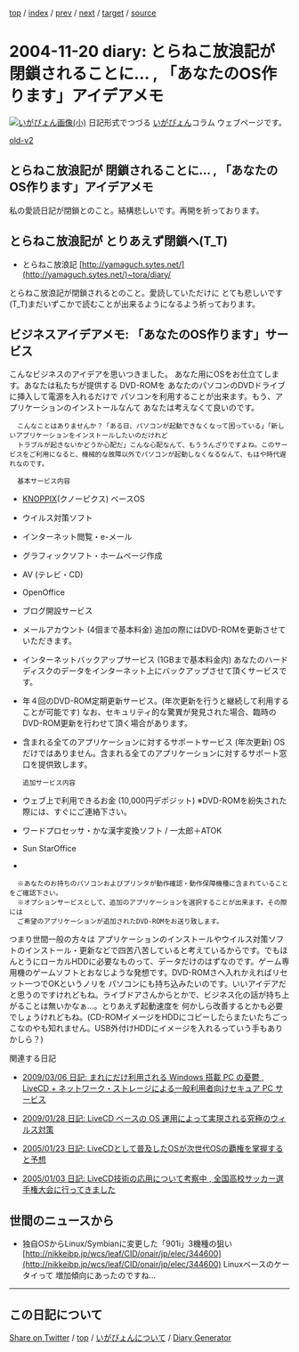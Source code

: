 [top](../index.html) 
 / [index](index.html) 
 / [prev](ig041118.html) 
 / [next](ig041121.html) 
 / [target](https://igapyon.github.io/diary/2004/ig041120.html) 
 / [source](https://github.com/igapyon/diary/blob/gh-pages/2004/ig041120.html.src.md) 

2004-11-20 diary: とらねこ放浪記が 閉鎖されることに… , 「あなたのOS作ります」アイデアメモ
=====================================================================================================
[![いがぴょん画像(小)](https://igapyon.github.io/diary/images/iga200306s.jpg "いがぴょん")](https://igapyon.github.io/diary/memo/memoigapyon.html) 日記形式でつづる [いがぴょん](https://igapyon.github.io/diary/memo/memoigapyon.html)コラム ウェブページです。

[old-v2](ig041120-orig.html)

## とらねこ放浪記が 閉鎖されることに… , 「あなたのOS作ります」アイデアメモ

私の愛読日記が閉鎖とのこと。結構悲しいです。再開を祈っております。


## とらねこ放浪記が とりあえず閉鎖へ(T_T)

* とらねこ放浪記
  [http://yamaguch.sytes.net/](http://yamaguch.sytes.net/)~tora/diary/

とらねこ放浪記が閉鎖されるとのこと。愛読していただけに とても悲しいです(T_T)まだいずこかで読むことが出来るようになるよう祈っております。

## ビジネスアイデアメモ: 「あなたのOS作ります」サービス

こんなビジネスのアイデアを思いつきました。
あなた用にOSをお仕立てします。あなたは私たちが提供する DVD-ROMを あなたのパソコンのDVDドライブに挿入して電源を入れるだけで
      パソコンを利用することが出来ます。もう、アプリケーションのインストールなんて
      あなたは考えなくて良いのです。
      
      こんなことはありませんか？「ある日、パソコンが起動できなくなって困っている」「新しいアプリケーションをインストールしたいのだけれど
      トラブルが起きないかどうか心配だ」こんな心配なんて、もううんざりですよね。このサービスをご利用になると、機械的な故障以外でパソコンが起動しなくなるなんて、もはや時代遅れなのです。
      
      基本サービス内容
      
* [KNOPPIX](http://www.igapyon.jp/igapyon/diary/keyword/knoppix.html)(クノーピクス) ベースOS
        
* ウイルス対策ソフト
        
* インターネット閲覧・e-メール
        
* グラフィックソフト・ホームページ作成
        
* AV (テレビ・CD)
        
* OpenOffice
        
* ブログ開設サービス
        
* メールアカウント (4個まで基本料金)
        追加の際にはDVD-ROMを更新させていただきます。
        
* インターネットバックアップサービス (1GBまで基本料金内)
        あなたのハードディスクのデータをインターネット上にバックアップさせて頂くサービスです。
        
* 年４回のDVD-ROM定期更新サービス。(年次更新を行うと継続して利用することが可能です)
        なお、セキュリティ的な驚異が発見された場合、臨時のDVD-ROM更新を行わせて頂く場合があります。
        
* 含まれる全てのアプリケーションに対するサポートサービス (年次更新)
        OSだけではありません。含まれる全てのアプリケーションに対するサポート窓口を提供致します。
      

      追加サービス内容
      
* ウェブ上で利用できるお金 (10,000円デポジット)
        ※DVD-ROMを紛失された際には、すぐにご連絡下さい。
        
* ワードプロセッサ・かな漢字変換ソフト / 一太郎＋ATOK
        
* Sun StarOffice
        
* 
      

      ※あなたのお持ちのパソコンおよびプリンタが動作確認・動作保障機種に含まれていることをご確認下さい。
      ※オプションサービスとして、追加のアプリケーションを選択することが出来ます。その際には
      ご希望のアプリケーションが追加されたDVD-ROMをお送り致します。

つまり世間一般の方々は アプリケーションのインストールやウイルス対策ソフトのインストール・更新などで四苦八苦していると考えているからです。でもほんとうにローカルHDDに必要なものって、データだけのはずなのです。ゲーム専用機のゲームソフトとおなじような発想です。DVD-ROMさへ入れかえればリセット一つでOKというノリを パソコンにも持ち込みたいのです。いいアイデアだと思うのですけれどもね。ライブドアさんからとかで、ビジネス化の話が持ち上がることは無いかなぁ…。とりあえず起動速度を 何かしら改善するとかも必要でしょうけれどもね。(CD-ROMイメージをHDDにコピーしたらまたいたちごっこなのやも知れません。USB外付けHDDにイメージを入れるっていう手もありかしら？)

関連する日記

* [2009/03/06 日記: まれにだけ利用される Windows 搭載 PC の憂鬱 , LiveCD + ネットワーク・ストレージによる一般利用者向けセキュア
  PC サービス](../2009/ig090306.html)
  
* [2009/01/28 日記: LiveCD ベースの OS 運用によって実現される究極のウィルス対策](../2009/ig090128.html)
  
* [2005/01/23 日記: LiveCDとして普及したOSが次世代OSの覇権を掌握すると予想](../2005/ig050123.html)
  
* [2005/01/03 日記: LiveCD技術の応用について考察中 , 全国高校サッカー選手権大会に行ってきました](../2005/ig050103.html)

## 世間のニュースから

* 独自OSからLinux/Symbianに変更した「901i」3機種の狙い
  [http://nikkeibp.jp/wcs/leaf/CID/onair/jp/elec/344600](http://nikkeibp.jp/wcs/leaf/CID/onair/jp/elec/344600)
  Linuxベースのケータイって 増加傾向にあったのですね…


----------------------------------------------------------------------------------------------------

## この日記について

[Share on Twitter](https://twitter.com/intent/tweet?hashtags=igapyon%2Cdiary%2C%E3%81%84%E3%81%8C%E3%81%B4%E3%82%87%E3%82%93&text=%E3%81%A8%E3%82%89%E3%81%AD%E3%81%93%E6%94%BE%E6%B5%AA%E8%A8%98%E3%81%8C+%E9%96%89%E9%8E%96%E3%81%95%E3%82%8C%E3%82%8B%E3%81%93%E3%81%A8%E3%81%AB%E2%80%A6+%2C+%E3%80%8C%E3%81%82%E3%81%AA%E3%81%9F%E3%81%AEOS%E4%BD%9C%E3%82%8A%E3%81%BE%E3%81%99%E3%80%8D%E3%82%A2%E3%82%A4%E3%83%87%E3%82%A2%E3%83%A1%E3%83%A2&url=https%3A%2F%2Figapyon.github.io%2Fdiary%2F2004%2Fig041120.html) / [top](../index.html) / [いがぴょんについて](https://igapyon.github.io/diary/memo/memoigapyon.html) / [Diary Generator](https://github.com/igapyon/igapyonv3)
